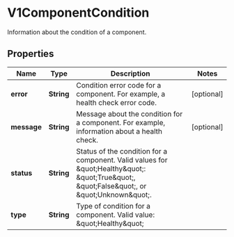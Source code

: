 

# V1ComponentCondition

Information about the condition of a component.

## Properties

| Name | Type | Description | Notes |
|------------ | ------------- | ------------- | -------------|
|**error** | **String** | Condition error code for a component. For example, a health check error code. |  [optional] |
|**message** | **String** | Message about the condition for a component. For example, information about a health check. |  [optional] |
|**status** | **String** | Status of the condition for a component. Valid values for \&quot;Healthy\&quot;: \&quot;True\&quot;, \&quot;False\&quot;, or \&quot;Unknown\&quot;. |  |
|**type** | **String** | Type of condition for a component. Valid value: \&quot;Healthy\&quot; |  |



